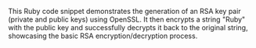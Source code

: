 This Ruby code snippet demonstrates the generation of an RSA key pair (private and public keys) using OpenSSL. It then encrypts a string "Ruby" with the public key and successfully decrypts it back to the original string, showcasing the basic RSA encryption/decryption process.